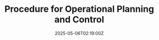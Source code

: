 ---
title: Procedure for Operational Planning and Control
linkTitle: Procedure for Operational Planning and Control
date: '2025-05-06T02:19:00Z'
weight: 1
description: Effective operational planning involves defining objectives, identifying
  risks and opportunities, planning resources, developing controls, communicating
  the plan, implementing it, monitoring performance, and reviewing for improvements,
  all aligned with sustainability standards like ISO 20121.
draft: false
ref: procedure-for-operational-planning-and-control
---